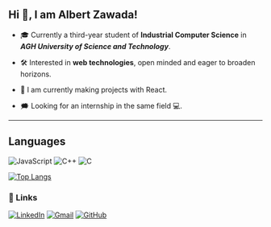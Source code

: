 <h2>Hi 👋, I am Albert Zawada!</h2>

- 🎓 Currently a third-year student of <b>Industrial Computer Science</b> in <b><i>AGH University of Science and Technology</i></b>. 

- 🛠 Interested in <b>web technologies</b>, open minded and eager to broaden horizons.

- 🌱 I am currently making projects with React.

- 🗯️ Looking for an internship in the same field 💻.



<hr>
<h2>Languages</h2>


![JavaScript](https://img.shields.io/badge/javascript-%23323330.svg?style=for-the-badge&logo=javascript&logoColor=%23F7DF1E)
![C++](https://img.shields.io/badge/c++-%2300599C.svg?style=for-the-badge&logo=c%2B%2B&logoColor=white)
![C](https://img.shields.io/badge/c-%2300599C.svg?style=for-the-badge&logo=c&logoColor=white)


[![Top Langs](https://github-readme-stats.vercel.app/api/top-langs/?username=albizaw&hide_progress=true)](https://github.com/anuraghazra/github-readme-stats)


<h3>🔗 Links</h3>

<a href="https://www.linkedin.com/in/albert-zawada-28aa11200/" target="_blank">![LinkedIn](https://img.shields.io/badge/linkedin-%230077B5.svg?style=for-the-badge&logo=linkedin&logoColor=white)</a>
[![Gmail](https://img.shields.io/badge/Gmail-D14836?style=for-the-badge&logo=gmail&logoColor=white)](mailto:albertzawada@interia.pl)
<a href="https://github.com/albizaw" target="_blank">![GitHub](https://img.shields.io/badge/github-%23121011.svg?style=for-the-badge&logo=github&logoColor=white)</a>
<!--
**albizaw/albizaw** is a ✨ _special_ ✨ repository because its `README.md` (this file) appears on your GitHub profile.

Here are some ideas to get you started:

- 🔭 I’m currently working on ...
- 🌱 I’m currently learning ...
- 👯 I’m looking to collaborate on ...
- 🤔 I’m looking for help with ...
- 💬 Ask me about ...
- 📫 How to reach me: ...
- 😄 Pronouns: ...
- ⚡ Fun fact: ...
-->
